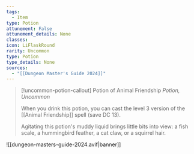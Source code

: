```yaml
---
tags:
  - Item
type: Potion
attunement: False
attunement_details: None
classes:
icon: LiFlaskRound
rarity: Uncommon
type: Potion
type_details: None
sources: 
  - "[[Dungeon Master's Guide 2024]]"
---
```

>[!uncommon-potion-callout] Potion of Animal Friendship
>_Potion, Uncommon_
>
>When you drink this potion, you can cast the level 3 version of the [[Animal Friendship]] spell (save DC 13).
>
>Agitating this potion's muddy liquid brings little bits into view: a fish scale, a hummingbird feather, a cat claw, or a squirrel hair.
>


![[dungeon-masters-guide-2024.avif|banner]]